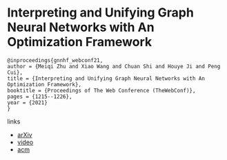 # Interpreting and Unifying Graph Neural Networks with An Optimization Framework

```
@inproceedings{gnnhf_webconf21,
author = {Meiqi Zhu and Xiao Wang and Chuan Shi and Houye Ji and Peng Cui},
title = {Interpreting and Unifying Graph Neural Networks with An Optimization Framework},
booktitle = {Proceedings of The Web Conference (TheWebConf)},
pages = {1215--1226},
year = {2021}
}
```

links
- [arXiv](https://arxiv.org/abs/2101.11859)
- [video](https://www.youtube.com/watch?v=CUkrotAwQVI)
- [acm](https://dl.acm.org/doi/10.1145/3442381.3449953)